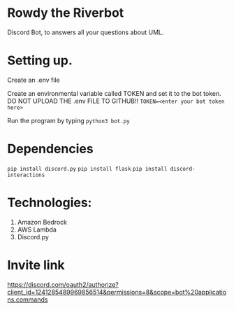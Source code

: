 # Rowdy the Riverbot
Discord Bot, to answers all your questions about UML.

# Setting up.
Create an .env file

Create an environmental variable called TOKEN and set it to the bot token.
DO NOT UPLOAD THE .env FILE TO GITHUB!!
`TOKEN=<enter your bot token here>`

Run the program by typing
`python3 bot.py`

# Dependencies
`pip install discord.py`
`pip install flask`
`pip install discord-interactions`

# Technologies:
1. Amazon Bedrock
2. AWS Lambda
3. Discord.py

# Invite link
https://discord.com/oauth2/authorize?client_id=1241285489969856514&permissions=8&scope=bot%20applications.commands
